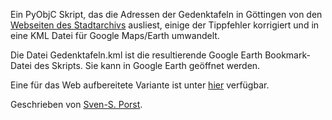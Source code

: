Ein PyObjC Skript, das die Adressen der Gedenktafeln in Göttingen von den [Webseiten des Stadtarchivs](http://stadtarchiv.goettingen.de/texte/gedenktafelbuch.htm) ausliest, einige der Tippfehler korrigiert und in eine KML Datei für Google Maps/Earth umwandelt.

Die Datei Gedenktafeln.kml ist die resultierende Google Earth Bookmark-Datei des Skripts. Sie kann in Google Earth geöffnet werden.

Eine für das Web aufbereitete Variante ist unter [hier](http://earthlingsoft.net/ssp/Gedenktafeln) verfügbar.

Geschrieben von [Sven-S. Porst](mailto:ssp-web@earthlingsoft.net).
